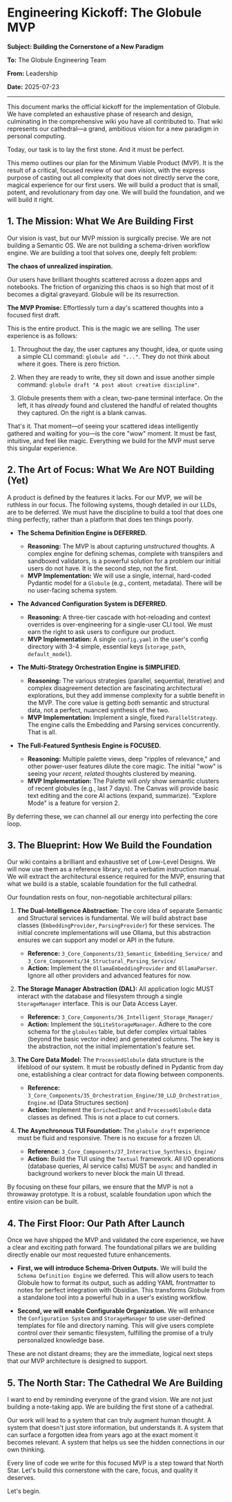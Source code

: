 # Engineering Kickoff: The Globule MVP

**Subject: Building the Cornerstone of a New Paradigm**

**To:** The Globule Engineering Team

**From:** Leadership

**Date:** 2025-07-23

---

This document marks the official kickoff for the implementation of Globule. We have completed an exhaustive phase of research and design, culminating in the comprehensive wiki you have all contributed to. That wiki represents our cathedral—a grand, ambitious vision for a new paradigm in personal computing.

Today, our task is to lay the first stone. And it must be perfect.

This memo outlines our plan for the Minimum Viable Product (MVP). It is the result of a critical, focused review of our own vision, with the express purpose of casting out all complexity that does not directly serve the core, magical experience for our first users. We will build a product that is small, potent, and revolutionary from day one. We will build the foundation, and we will build it right.

## 1. The Mission: What We Are Building First

Our vision is vast, but our MVP mission is surgically precise. We are not building a Semantic OS. We are not building a schema-driven workflow engine. We are building a tool that solves one, deeply felt problem:

**The chaos of unrealized inspiration.**

Our users have brilliant thoughts scattered across a dozen apps and notebooks. The friction of organizing this chaos is so high that most of it becomes a digital graveyard. Globule will be its resurrection.

**The MVP Promise:** Effortlessly turn a day's scattered thoughts into a focused first draft.

This is the entire product. This is the magic we are selling. The user experience is as follows:

1.  Throughout the day, the user captures any thought, idea, or quote using a simple CLI command: `globule add "..."`. They do not think about where it goes. There is zero friction.

2.  When they are ready to write, they sit down and issue another simple command: `globule draft "A post about creative discipline"`.

3.  Globule presents them with a clean, two-pane terminal interface. On the left, it has *already* found and clustered the handful of related thoughts they captured. On the right is a blank canvas.

That's it. That moment—of seeing your scattered ideas intelligently gathered and waiting for you—is the core "wow" moment. It must be fast, intuitive, and feel like magic. Everything we build for the MVP must serve this singular experience.

## 2. The Art of Focus: What We Are NOT Building (Yet)

A product is defined by the features it lacks. For our MVP, we will be ruthless in our focus. The following systems, though detailed in our LLDs, are to be deferred. We must have the discipline to build a tool that does one thing perfectly, rather than a platform that does ten things poorly.

-   **The Schema Definition Engine is DEFERRED.**
    -   **Reasoning:** The MVP is about capturing *unstructured* thoughts. A complex engine for defining schemas, complete with transpilers and sandboxed validators, is a powerful solution for a problem our initial users do not have. It is the second step, not the first.
    -   **MVP Implementation:** We will use a single, internal, hard-coded Pydantic model for a `Globule` (e.g., content, metadata). There will be no user-facing schema system.

-   **The Advanced Configuration System is DEFERRED.**
    -   **Reasoning:** A three-tier cascade with hot-reloading and context overrides is over-engineering for a single-user CLI tool. We must earn the right to ask users to configure our product.
    -   **MVP Implementation:** A single `config.yaml` in the user's config directory with 3-4 simple, essential keys (`storage_path`, `default_model`).

-   **The Multi-Strategy Orchestration Engine is SIMPLIFIED.**
    -   **Reasoning:** The various strategies (parallel, sequential, iterative) and complex disagreement detection are fascinating architectural explorations, but they add immense complexity for a subtle benefit in the MVP. The core value is getting *both* semantic and structural data, not a perfect, nuanced synthesis of the two.
    -   **MVP Implementation:** Implement a single, fixed `ParallelStrategy`. The engine calls the Embedding and Parsing services concurrently. That is all.

-   **The Full-Featured Synthesis Engine is FOCUSED.**
    -   **Reasoning:** Multiple palette views, deep "ripples of relevance," and other power-user features dilute the core magic. The initial "wow" is seeing your *recent*, *related* thoughts clustered by meaning.
    -   **MVP Implementation:** The Palette will *only* show semantic clusters of recent globules (e.g., last 7 days). The Canvas will provide basic text editing and the core AI actions (expand, summarize). "Explore Mode" is a feature for version 2.

By deferring these, we can channel all our energy into perfecting the core loop.

## 3. The Blueprint: How We Build the Foundation

Our wiki contains a brilliant and exhaustive set of Low-Level Designs. We will now use them as a reference library, not a verbatim instruction manual. We will extract the architectural essence required for the MVP, ensuring that what we build is a stable, scalable foundation for the full cathedral.

Our foundation rests on four, non-negotiable architectural pillars:

1.  **The Dual-Intelligence Abstraction:** The core idea of separate Semantic and Structural services is fundamental. We will build abstract base classes (`EmbeddingProvider`, `ParsingProvider`) for these services. The initial concrete implementations will use Ollama, but this abstraction ensures we can support any model or API in the future.
    *   **Reference:** `3_Core_Components/33_Semantic_Embedding_Service/` and `3_Core_Components/34_Structural_Parsing_Service/`
    *   **Action:** Implement the `OllamaEmbeddingProvider` and `OllamaParser`. Ignore all other providers and advanced features for now.

2.  **The Storage Manager Abstraction (DAL):** All application logic MUST interact with the database and filesystem through a single `StorageManager` interface. This is our Data Access Layer.
    *   **Reference:** `3_Core_Components/36_Intelligent_Storage_Manager/`
    *   **Action:** Implement the `SQLiteStorageManager`. Adhere to the core schema for the `globules` table, but defer complex virtual tables (beyond the basic vector index) and generated columns. The key is the abstraction, not the initial implementation's feature set.

3.  **The Core Data Model:** The `ProcessedGlobule` data structure is the lifeblood of our system. It must be robustly defined in Pydantic from day one, establishing a clear contract for data flowing between components.
    *   **Reference:** `3_Core_Components/35_Orchestration_Engine/30_LLD_Orchestration_Engine.md` (Data Structures section)
    *   **Action:** Implement the `EnrichedInput` and `ProcessedGlobule` data classes as defined. This is not a place to cut corners.

4.  **The Asynchronous TUI Foundation:** The `globule draft` experience must be fluid and responsive. There is no excuse for a frozen UI.
    *   **Reference:** `3_Core_Components/37_Interactive_Synthesis_Engine/`
    *   **Action:** Build the TUI using the `Textual` framework. All I/O operations (database queries, AI service calls) MUST be `async` and handled in background workers to never block the main UI thread.

By focusing on these four pillars, we ensure that the MVP is not a throwaway prototype. It is a robust, scalable foundation upon which the entire vision can be built.

## 4. The First Floor: Our Path After Launch

Once we have shipped the MVP and validated the core experience, we have a clear and exciting path forward. The foundational pillars we are building directly enable our most requested future enhancements.

-   **First, we will introduce Schema-Driven Outputs.** We will build the `Schema Definition Engine` we deferred. This will allow users to teach Globule how to format its output, such as adding YAML frontmatter to notes for perfect integration with Obsidian. This transforms Globule from a standalone tool into a powerful hub in a user's existing workflow.

-   **Second, we will enable Configurable Organization.** We will enhance the `Configuration System` and `StorageManager` to use user-defined templates for file and directory naming. This will give users complete control over their semantic filesystem, fulfilling the promise of a truly personalized knowledge base.

These are not distant dreams; they are the immediate, logical next steps that our MVP architecture is designed to support.

## 5. The North Star: The Cathedral We Are Building

I want to end by reminding everyone of the grand vision. We are not just building a note-taking app. We are building the first stone of a cathedral.

Our work will lead to a system that can truly augment human thought. A system that doesn't just store information, but understands it. A system that can surface a forgotten idea from years ago at the exact moment it becomes relevant. A system that helps us see the hidden connections in our own thinking.

Every line of code we write for this focused MVP is a step toward that North Star. Let's build this cornerstone with the care, focus, and quality it deserves.

Let's begin.